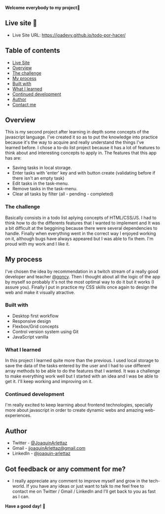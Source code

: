 **Welcome everybody to my project👋**

## Live site 🚀
- Live Site URL: https://joadevy.github.io/todo-por-hacer/

## Table of contents
  - [Live Site](#live-site)
  - [Overview](#overview)
  - [The challenge](#the-challenge)
  - [My process](#my-process)
  - [Built with](#built-with)
  - [What I learned](#what-I-learned)
  - [Continued development](#continued-development)
  - [Author](#author)
  - [Contact me](#got-feedback-or-any-comment-for-me)

## Overview
This is my second project after learning in depth some concepts of the javascript language. I've created it so as to put the knowledge into practice because it's the way to acquire and really understand the things I've learned before. I chose a to-do list project because it has a lot of features to think about and interesting concepts to apply in. The features that this app has are:
- Saving tasks in local storage.
- Enter tasks with 'enter' key and with button create (validating before if there isn't an empty task)
- Edit tasks in the task-menu.
- Remove tasks in the task-menu.
- Clear all tasks by filter (all - pending - completed)

### The challenge
Basically consists in a todo list aplying concepts of HTML/CSS/JS. I had to think how to do the differents features that I wanted to implement and It was a bit difficult at the beggining because there were several dependencies to handle. Finally when everything went in the correct way I enjoyed working on it, although bugs have always appeared but I was able to fix them. I'm proud with my work and I like it.

## My process
I've chosen the idea by recommendation in a twitch stream of a really good developer and teacher [@goncy](https://www.twitch.tv/goncypozzo). Then I thought about all the logic of the app by myself so probably it's not the most optimal way to do it but it works (I assure you). Finally I put in practice my CSS skills once again to design the web and make it visually atractive.

### Built with

- Desktop first workflow
- Responsive design
- Flexbox/Grid concepts
- Control version system using Git
- JavaScript vanilla

### What I learned
In this project I learned quite more than the previous. I used local storage to save the data of the tasks entered by the user and I had to use different array methods to be able to do the features that I wanted. It was a challenge to make everything work well but I started with an idea and I was be able to get it. I'll keep working and improving on it.

### Continued development
I'm really excited to keep learning about frontend technologies, specially more about javascript in order to create dynamic webs and amazing web-experiences.

## Author

- Twitter - [@JoaquinArlettaz](https://twitter.com/JoaquinArlettaz)
- Gmail - [jjoaquinArlettaz@gmail.com](mailto:jjoaquinarlettaz@gmail.com)
- LinkedIn - [@joaquin-arlettaz](https://www.linkedin.com/in/joaqu%C3%ADn-arlettaz/)

## Got feedback or any comment for me?

- I really appreciate any comment to improve myself and grow in the tech-world. If you have any ideas or just want to talk to me feel free to contact me on Twitter / Gmail / LinkedIn and I'll get back to you as fast as I can.  

**Have a good day!** 🚀